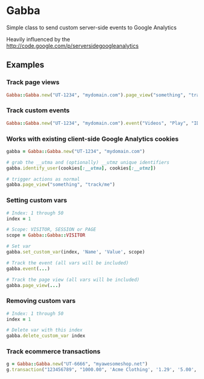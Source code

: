 # Gabba

Simple class to send custom server-side events to Google Analytics

Heavily influenced by the http://code.google.com/p/serversidegoogleanalytics

## Examples

### Track page views

```ruby
Gabba::Gabba.new("UT-1234", "mydomain.com").page_view("something", "track/me")
```

### Track custom events

```ruby
Gabba::Gabba.new("UT-1234", "mydomain.com").event("Videos", "Play", "ID", "123", true)
```

### Works with existing client-side Google Analytics cookies

```ruby
gabba = Gabba::Gabba.new("UT-1234", "mydomain.com")

# grab the __utma and (optionally) __utmz unique identifiers
gabba.identify_user(cookies[:__utma], cookies[:__utmz])

# trigger actions as normal
gabba.page_view("something", "track/me")
```

### Setting custom vars

```ruby
# Index: 1 through 50
index = 1

# Scope: VISITOR, SESSION or PAGE
scope = Gabba::Gabba::VISITOR

# Set var
gabba.set_custom_var(index, 'Name', 'Value', scope)

# Track the event (all vars will be included)
gabba.event(...)

# Track the page view (all vars will be included)
gabba.page_view(...)
```

### Removing custom vars

```ruby
# Index: 1 through 50
index = 1

# Delete var with this index
gabba.delete_custom_var index
```

### Track ecommerce transactions

```ruby
g = Gabba::Gabba.new("UT-6666", "myawesomeshop.net")
g.transaction("123456789", "1000.00", 'Acme Clothing', '1.29', '5.00', 'Los Angeles', 'California', 'USA')
```
